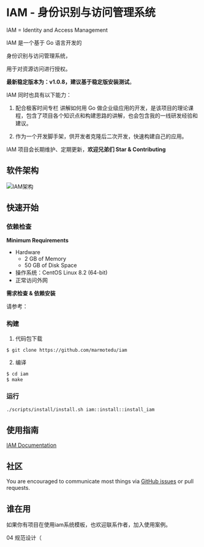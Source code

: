 # IAM - 身份识别与访问管理系统

IAM = Identity and Access Management

IAM 是一个基于 Go 语言开发的

身份识别与访问管理系统，

用于对资源访问进行授权。

**最新稳定版本为：v1.0.8，建议基于稳定版安装测试**。


IAM 同时也具有以下能力：

1. 配合极客时间专栏 讲解如何用 Go 做企业级应用的开发，是该项目的理论课程，包含了项目各个知识点和构建思路的讲解，也会包含我的一线研发经验和建议。



2. 作为一个开发脚手架，供开发者克隆后二次开发，快速构建自己的应用。

IAM 项目会长期维护、定期更新，**欢迎兄弟们 Star & Contributing**


## 软件架构

![IAM架构](./docs/images/IAM架构.png)


## 快速开始

### 依赖检查

**Minimum Requirements**

- Hardware
  - 2 GB of Memory
  - 50 GB of Disk Space
- 操作系统：CentOS Linux 8.2 (64-bit)
- 正常访问外网

 **需求检查 & 依赖安装** 

 请参考：[](docs/guide/zh-CN/installation/installation-requirement.md)

### 构建

1. 代码包下载

```
$ git clone https://github.com/marmotedu/iam
```

2. 编译

```bash
$ cd iam
$ make
```

### 运行

```bash
./scripts/install/install.sh iam::install::install_iam    
```

## 使用指南

[IAM Documentation](docs/guide/zh-CN)


## 社区

You are encouraged to communicate most things via [GitHub issues](https://github.com/marmotedu/iam/issues/new/choose) or pull requests.


## 谁在用

如果你有项目在使用iam系统模板，也欢迎联系作者，加入使用案例。



04 规范设计（